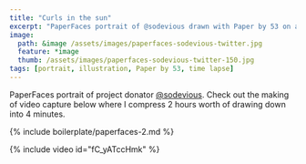 ```yaml
---
title: "Curls in the sun"
excerpt: "PaperFaces portrait of @sodevious drawn with Paper by 53 on an iPad."
image: 
  path: &image /assets/images/paperfaces-sodevious-twitter.jpg 
  feature: *image
  thumb: /assets/images/paperfaces-sodevious-twitter-150.jpg
tags: [portrait, illustration, Paper by 53, time lapse]
---
```


PaperFaces portrait of project donator [@sodevious](http://twitter.com/sodevious). Check out the making of video capture below where I compress 2 hours worth of drawing down into 4 minutes.

{% include boilerplate/paperfaces-2.md %}

{% include video id="fC_yATccHmk" %}
